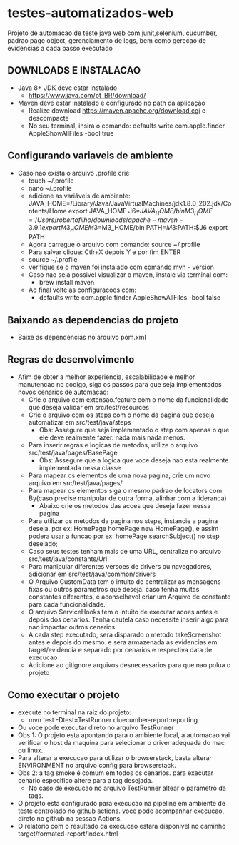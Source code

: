 # testes-automatizados-web
Projeto de automacao de teste java web com junit,selenium, cucumber, padrao page object, gerenciamento de logs, bem como
gerecao de evidencias a cada passo executado

##  DOWNLOADS E INSTALACAO
* Java 8+ JDK deve estar instalado
    * https://www.java.com/pt_BR/download/
* Maven deve estar instalado e configurado no path da aplicação
    * Realize download https://maven.apache.org/download.cgi e descompacte
    * No seu terminal, insira o comando: defaults write com.apple.finder AppleShowAllFiles -bool true

## Configurando variaveis de ambiente
* Caso nao exista o arquivo .profile crie
    * touch ~/.profile
    * nano ~/.profile
    * adicione as variáveis de ambiente: JAVA_HOME=/Library/Java/JavaVirtualMachines/jdk1.8.0_202.jdk/Contents/Home
      export JAVA_HOME
      J6=$JAVA_HOME/bin
      M3_HOME=/Users/robertofilho/downloads/apache-maven-3.9.1
      export M3_HOME
      M3=$M3_HOME/bin
      PATH=$M3:$PATH:$J6
      export PATH
    * Agora carregue o arquivo com comando: source ~/.profile
    * Para salvar clique: Ctlr+X depois Y e por fim ENTER
    * source ~/.profile
    * verifique se o maven foi instalado com comando mvn - version
    * Caso nao seja possivel visualizar o maven, instale via terminal com:
        * brew install maven
    * Ao final volte as configuracoes com:
        * defaults write com.apple.finder AppleShowAllFiles -bool false

## Baixando as dependencias do projeto
* Baixe as dependencias no arquivo pom.xml


## Regras de desenvolvimento
* Afim de obter a melhor experiencia, escalabilidade e melhor manutencao no codigo, siga os passos para que seja implementados novos cenarios de automacao:
    * Crie o arquivo com extensao.feature com o nome da funcionalidade que deseja validar em src/test/resources
    * Crie o arquivo com os steps com o nome da pagina que deseja automatizar em src/test/java/steps
        * Obs: Assegure que seja implementado o step com apenas o que ele deve realmente fazer. nada mais nada menos.
    * Para inserir regras e logicas de metodos, utilize o arquivo src/test/java/pages/BasePage
        * Obs: Assegure que a logica que voce deseja nao esta realmente implementada nessa classe
    * Para mapear os elementos de uma nova pagina, crie um novo arquivo em src/test/java/pages/<nomePaginaPage>
    * Para mapear os elementos siga o mesmo padrao de locators com By(caso precise manipular de outra forma, alinhar com a lideranca)
        * Abaixo crie os metodos das acoes que deseja fazer nessa pagina
    * Para utilizar os metodos da pagina nos steps, instancie a pagina deseja. por ex: HomePage homePage new HomePage(), e assim podera usar a funcao por ex: homePage.searchSubject() no step desejado;
    * Caso seus testes tenham mais de uma URL, centralize no arquivo src/test/java/constants/Url
    * Para manipular diferentes versoes de drivers ou navegadores, adicionar em src/test/java/common/drivers
    * O Arquivo CustomData tem o intuito de centralizar as mensagens fixas ou outros parametros que deseja. caso tenha muitas constantes diferentes, é aconselhavel criar um Arquivo de constante para cada funcionalidade.
    * O arquivo ServiceHooks tem o intuito de executar acoes antes e depois dos cenarios. Tenha cautela caso necessite inserir algo para nao impactar outros cenarios.
    * A cada step executado, sera disparado o metodo takeScreenshot antes e depois do mesmo. e sera armazenada as evidencias em target/evidencia e separado
      por cenarios e respectiva data de execucao
    * Adicione ao gitignore arquivos desnecessarios para que nao polua o projeto


## Como executar o projeto
* execute no terminal na raiz do projeto:
    * mvn test -Dtest=TestRunner cluecumber-report:reporting
* Ou voce pode executar direto no arquivo TestRunner
* Obs 1: O projeto esta apontando para o ambiente local, a automacao vai verificar o host da maquina para selecionar o driver adequada do mac ou linux.
* Para alterar a execucao para utilizar o browserstack, basta alterar ENVIRONMENT no arquivo config para browserstack.
* Obs 2: a tag smoke é comum em todos os cenarios. para executar cenario especifico altere para a tag desejada.
    * No caso de execucao no arquivo TestRunner altear o parametro da tags.
* O projeto esta configurado para execucao na pipeline em ambiente de teste controlado no github actions. voce pode acompanhar execucao,
direto no github na sessao Actions.
* O relatorio com o resultado da execucao estara disponivel no caminho target/formated-report/index.html